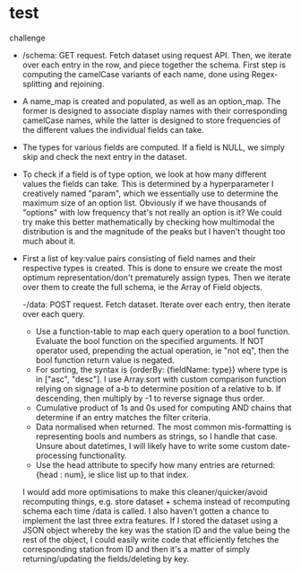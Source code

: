# test
challenge


- /schema: GET request. Fetch dataset using request API. Then, we iterate over each entry in the row, and piece together the schema. First step is computing the camelCase variants of each name, done using Regex-splitting and rejoining.
- A name_map is created and populated, as well as an option_map. The former is designed to associate display names with their corresponding camelCase names, while the latter is designed to store frequencies of
  the different values the individual fields can take.
- The types for various fields are computed. If a field is NULL, we simply skip and check the next entry in the dataset.
- To check if a field is of type option, we look at how many different values the fields can take. This is determined by a hyperparameter I creatively named "param", which we essentially use to determine the maximum
  size of an option list. Obviously if we have thousands of "options" with low frequency that's not really an option is it? We could try make this better mathematically by checking how multimodal the distribution
  is and the magnitude of the peaks but I haven't thought too much about it.
- First a list of key:value pairs consisting of field names and their respective types is created. This is done to ensure we create the most optimum representation/don't prematurely assign types. Then we iterate over them to create the full
  schema, ie the Array of Field objects.

  -/data: POST request. Fetch dataset. Iterate over each entry, then iterate over each query.
  - Use a function-table to map each query operation to a bool function. Evaluate the bool function on the specified arguments. If NOT operator used, prepending the actual operation, ie "not eq", then the bool function return value
    is negated.
  -  For sorting, the syntax is {orderBy: {fieldName: type}} where type is in ["asc", "desc"]. I use Array.sort with custom comparison function relying on signage of a-b to determine position of a relative to b. If descending, then multiply by -1 to reverse signage thus order.
  -  Cumulative product of 1s and 0s used for computing AND chains that determine if an entry matches the filter criteria.
  -  Data normalised when returned. The most common mis-formatting is representing bools and numbers as strings, so I handle that case. Unsure about datetimes, I will likely have to write some custom date-processing functionality.
  -  Use the head attribute to specify how many entries are returned: {head : num}, ie slice list up to that index.

    I would add more optimisations to make this cleaner/quicker/avoid recomputing things, e.g. store dataset + schema instead of recomputing schema each time /data is called. I also haven't gotten a chance to implement the
  last three extra features. If I stored the dataset using a JSON object whereby the key was the station ID and the value being the rest of the object, I could easily write code that efficiently fetches the corresponding station from ID and then it's a matter of simply returning/updating the fields/deleting by key.  